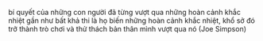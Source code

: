 bí quyết của những con người đã từng vượt qua những hoàn cảnh khắc nhiệt gần như bất khả thi là họ biến những hoàn cảnh khắc nhiệt, khổ sở đó trở thành trò chơi và thử thách bản thân mình vượt qua nó (Joe Simpson)